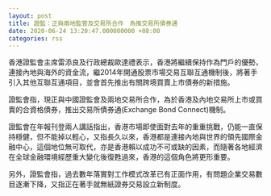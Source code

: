 ```yaml
---
layout: post
title: 證監：正與兩地監管及交易所合作　為推交易所債券通
date: 2020-06-24 13:20:47.000000000 +08:00
categories: rss
---
```


香港證監會主席雷添良及行政總裁歐達禮表示，香港將繼續保持作為門戶的優勢，連接內地與海外的資金流，繼2014年開通股票市場交易互聯互通機制後，將著手引入其他互聯互通項目，並會首先推出有關跨境買賣上市債券的新措施。

證監會指，現正與中國證監會及兩地交易所合作，為於香港及內地交易所上市或買賣的合資格債券，推出交易所債券通(Exchange Bond Connect)機制。

證監會在年報刊登兩人講話指出，香港市場即使面對去年的重重挑戰，仍能一直保持穩健，但不能掉以輕心，又指長久以來，香港都是連接內地與世界的領先國際金融中心，這個地位無可取代，亦是香港賴以成功不可或缺的因素，而隨著各地經濟在全球金融環境經歷重大變化後復甦過來，香港的這個角色將更形重要。

另外，證監會指，過去數年落實對工作模式改革已有正面作用，有問題企業交易數目逐漸下降，又指正在著手就無紙證券交易設立新制度。
